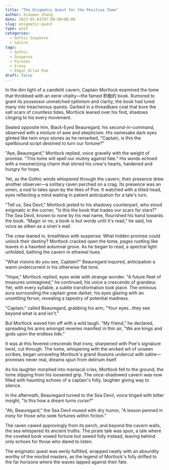 ```yaml
---
title: "The Enigmatic Quest for the Positive Tome"
author: Xiaowen Zhang
date: 2023-05-01T07:00:00+08:00
slug: enigmatic-quest
type: post
categories:
  - Gothic Suspense
  - Satire
tags:
  - Gothic
  - Suspense
  - Pirates
  - Irony
  - Edgar Allan Poe
draft: false
---
```


In the dim light of a candlelit cavern, Captain Mortlock examined the tome that throbbed with an eerie vitality—the famed 积极的 book. Rumored to grant its possessor unmatched optimism and clarity, the book had lured many into treacherous quests. Garbed in a threadbare coat that bore the salt scars of countless tides, Mortlock leaned over his find, shadows clinging to his every movement.

Seated opposite him, Black-Eyed Beauregard, his second-in-command, observed with a mixture of awe and skepticism. His namesake dark eyes glinted like twin onyx stones as he remarked, "Captain, is this the spellbound script destined to turn our fortune?"

"Aye, Beauregard," Mortlock replied, voice gravelly with the weight of promise. "This tome will spell our mutiny against fate." His words echoed with a mesmerizing charm that stirred his crew's hearts, hardened and hungry for hope.

Yet, as the Gothic winds whispered through the cavern, their presence drew another observer—a solitary raven perched on a crag. Its presence was an omen, a nod to tales spun by the likes of Poe. It watched with a tilted head, eyes reflecting a mind waiting in patient anticipation for a tale's turn.

"Tell us, Sea Devil," Mortlock jested to his shadowy counterpart, who stood enigmatic in the corner, "Is this the book that trades our scars for stars?" The Sea Devil, known to none by his real name, flourished his hand towards the book. "Magic or no, a book is but words until it's read," he said, his voice as silken as a siren's wail.

The crew leaned in, breathless with suspense. What hidden promise could unlock their destiny? Mortlock cracked open the tome, pages rustling like leaves in a haunted autumnal grove. As he began to read, a spectral light unfolded, bathing the cavern in ethereal hues.

"What visions do you see, Captain?" Beauregard inquired, anticipation a warm undercurrent in his otherwise flat tone.

"Hope," Mortlock replied, eyes wide with strange wonder. "A future fleet of treasures unimagined," he continued, his voice a crescendo of grandeur. Yet, with every syllable, a subtle transformation took place. The ominous aura surrounding the captain grew darker, his eyes glazing with an unsettling fervor, revealing a tapestry of potential madness.

"Captain," called Beauregard, grabbing his arm, "Your eyes...they see beyond what is and isn't."

But Mortlock waved him off with a wild laugh. "My friend," he declared, spreading his arms amongst reveries manifest in thin air, "We are kings and gods upon the endless tide."

It was at this fevered crescendo that irony, sharpened with Poe's signature twist, cut through. The tome, whispering with the wicked wit of unseen scribes, began unraveling Mortlock's grand illusions undercut with satire—promises never real, dreams spun from delirium itself.

As his laughter morphed into maniacal cries, Mortlock fell to the ground, the tome slipping from his loosened grip. The once-shadowed cavern was now filled with haunting echoes of a captain's folly, laughter giving way to silence.

In the aftermath, Beauregard turned to the Sea Devil, voice tinged with bitter insight, "Is this how a dream turns curse?"

"Ah, Beauregard," the Sea Devil mused with dry humor, "A lesson penned in irony for those who seek fortunes within fiction."

The raven cawed approvingly from its perch, and beyond the cavern walls, the sea whispered its ancient truths. The pirate tale was spun, a tale where the coveted book vowed fortune but sewed folly instead, leaving behind only echoes for those who dared to listen.

The enigmatic quest was eerily fulfilled, wrapped neatly with an absurdity worthy of the morbid masters, as the legend of Mortlock's folly drifted to the far horizons where the waves lapped against their fate.
